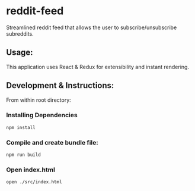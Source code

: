 # reddit-feed

Streamlined reddit feed that allows the user to subscribe/unsubscribe subreddits.

## Usage:

This application uses React & Redux for extensibility and instant rendering.

## Development & Instructions:

From within root directory:

### Installing Dependencies
```
npm install
```

### Compile and create bundle file:
```
npm run build
```

### Open index.html
```
open ./src/index.html
```